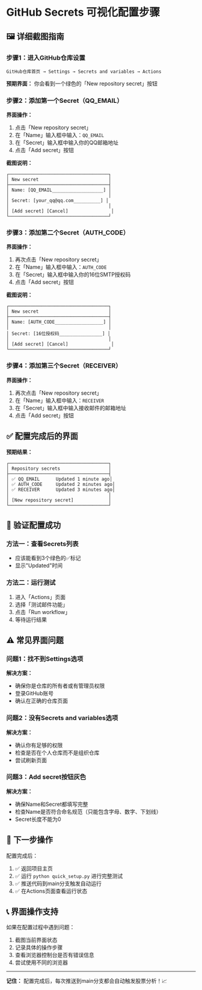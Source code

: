 # GitHub Secrets 可视化配置步骤

## 🖼️ 详细截图指南

### 步骤1：进入GitHub仓库设置

```
GitHub仓库首页 → Settings → Secrets and variables → Actions
```

**预期界面：**
你会看到一个绿色的「New repository secret」按钮

### 步骤2：添加第一个Secret（QQ_EMAIL）

**界面操作：**
1. 点击「New repository secret」
2. 在「Name」输入框中输入：`QQ_EMAIL`
3. 在「Secret」输入框中输入你的QQ邮箱地址
4. 点击「Add secret」按钮

**截图说明：**
```
┌─────────────────────────────────────┐
│ New secret                          │
├─────────────────────────────────────┤
│ Name: [QQ_EMAIL___________________] │
│                                     │
│ Secret: [your_qq@qq.com__________] │
│                                     │
│ [Add secret] [Cancel]                │
└─────────────────────────────────────┘
```

### 步骤3：添加第二个Secret（AUTH_CODE）

**界面操作：**
1. 再次点击「New repository secret」
2. 在「Name」输入框中输入：`AUTH_CODE`
3. 在「Secret」输入框中输入你的16位SMTP授权码
4. 点击「Add secret」按钮

**截图说明：**
```
┌─────────────────────────────────────┐
│ New secret                          │
├─────────────────────────────────────┤
│ Name: [AUTH_CODE__________________] │
│                                     │
│ Secret: [16位授权码________________] │
│                                     │
│ [Add secret] [Cancel]                │
└─────────────────────────────────────┘
```

### 步骤4：添加第三个Secret（RECEIVER）

**界面操作：**
1. 再次点击「New repository secret」
2. 在「Name」输入框中输入：`RECEIVER`
3. 在「Secret」输入框中输入接收邮件的邮箱地址
4. 点击「Add secret」按钮

## ✅ 配置完成后的界面

**预期结果：**
```
┌─────────────────────────────────────┐
│ Repository secrets                  │
├─────────────────────────────────────┤
│ ✅ QQ_EMAIL      Updated 1 minute ago│
│ ✅ AUTH_CODE     Updated 2 minutes ago│
│ ✅ RECEIVER      Updated 3 minutes ago│
│                                     │
│ [New repository secret]             │
└─────────────────────────────────────┘
```

## 🎯 验证配置成功

### 方法一：查看Secrets列表
- 应该能看到3个绿色的✅标记
- 显示"Updated"时间

### 方法二：运行测试
1. 进入「Actions」页面
2. 选择「测试邮件功能」
3. 点击「Run workflow」
4. 等待运行结果

## ⚠️ 常见界面问题

### 问题1：找不到Settings选项
**解决方案：**
- 确保你是仓库的所有者或有管理员权限
- 登录GitHub账号
- 确认在正确的仓库页面

### 问题2：没有Secrets and variables选项
**解决方案：**
- 确认你有足够的权限
- 检查是否在个人仓库而不是组织仓库
- 尝试刷新页面

### 问题3：Add secret按钮灰色
**解决方案：**
- 确保Name和Secret都填写完整
- 检查Name是否符合命名规范（只能包含字母、数字、下划线）
- Secret长度不能为0

## 🚀 下一步操作

配置完成后：
1. ✅ 返回项目主页
2. ✅ 运行 `python quick_setup.py` 进行完整测试
3. ✅ 推送代码到main分支触发自动运行
4. ✅ 在Actions页面查看运行状态

## 📞 界面操作支持

如果在配置过程中遇到问题：
1. 截图当前界面状态
2. 记录具体的操作步骤
3. 查看浏览器控制台是否有错误信息
4. 尝试使用不同的浏览器

---
**记住：** 配置完成后，每次推送到main分支都会自动触发股票分析！📈